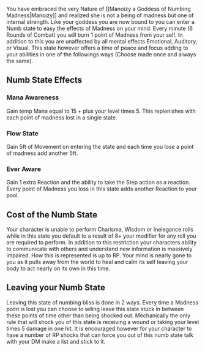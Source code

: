 You have embraced the very Nature of [[Manoizy a Goddess of Numbing Madness|Manoizy]] and realized she is not a being of madness but one of internal strength. Like your goddess you are now bound to you can enter a Numb state to easy the effects of Madness on your mind. Every minute (6 Rounds of Combat) you will burn 1 point of Madness from your self. In addition to this you are unaffected by all mental effects Emotional, Auditory, or Visual. This state however offers a time of peace and focus adding to your abilities in one of the followings ways (Choose made once and always the same).

## Numb State Effects
### Mana Awareness
Gain temp Mana equal to 15 + plus your level times 5. This replenishes with each point of madness lost in a single state. 
### Flow State
Gain 5ft of Movement on entering the state and each time you lose a point of madness add another 5ft.
### Ever Aware
Gain 1 extra Reaction and the ability to take the Step action as a reaction. Every point of Madness you loss in this state adds another Reaction to your pool.

## Cost of the Numb State
Your character is unable to perform Charisma, Wisdom or Inelegance rolls while in this state you default to a result of 8+ your modifier for any roll you are required to perform. In addition to this restriction your characters ability to communicate with others and understand new information is massively impaired. How this is represented is up to RP. Your mind is nearly gone to you as it pulls away from the world to heal and calm its self leaving your body to act nearly on its own in this time. 

## Leaving your Numb State
Leaving this state of numbing bliss is done in 2 ways. Every time a Madness point is lost you can choose to wiling leave this state stuck in between these points of time other than being shocked out. Mechanically the only rule that will shock you of this state is receiving a wound or taking your level times 5 damage in one hit. It is encouraged however for your character to have a number of RP shocks that can force you out of this numb state talk with your DM make a list and stick to it.
